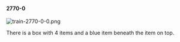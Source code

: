 #### 2770-0
![train-2770-0-0.png](https://github.com/lil-lab/nlvr/raw/master/nlvr/train/images/45/train-2770-0-0.png "train-2770-0-0.png")

There is a box with 4 items and a blue item beneath the item on top.